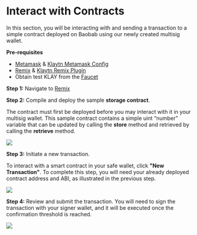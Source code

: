 # Interact with Contracts

In this section, you will be interacting with and sending a transaction to a simple contract deployed on Baobab using our newly created multisig wallet.

**Pre-requisites**

- [Metamask](https://metamask.io/download/) & [Klaytn Metamask Config](../../../tutorials/connecting-metamask#send-klay)
- [Remix](https://remix.ethereum.org/) & [Klaytn Remix Plugin](https://klaytn.foundation/using-klaytn-plugin-on-remix/)
- Obtain test KLAY from the [Faucet](https://baobab.wallet.klaytn.foundation/faucet)

**Step 1:** Navigate to [Remix](https://remix.ethereum.org/)

**Step 2:** Compile and deploy the sample **storage contract**.

The contract must first be deployed before you may interact with it in your multisig wallet. This sample contract contains a simple uint “number” variable that can be updated by calling the **store** method and retrieved by calling the **retrieve** method.

![](/img/build/tools/12_remixDep.gif)

**Step 3:** Initiate a new transaction.

To interact with a smart contract in your safe wallet, click **"New Transaction"**. To complete this step, you will need your already deployed contract address and ABI, as illustrated in the previous step.

![](/img/build/tools/13_contractInit.gif)

**Step 4:** Review and submit the transaction. You will need to sign the transaction with your signer wallet, and it will be executed once the confirmation threshold is reached.

![](/img/build/tools/14_contractExec.gif)
